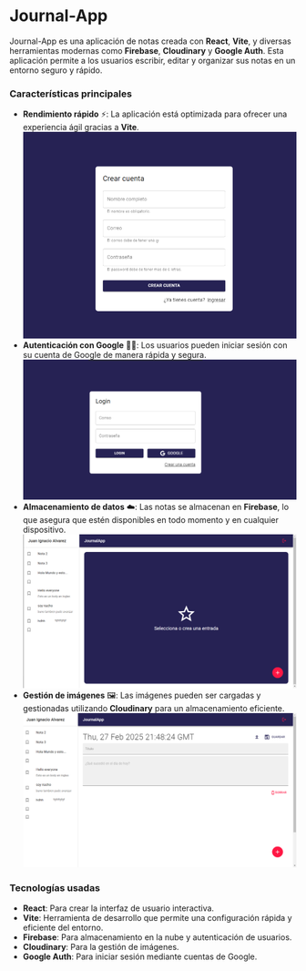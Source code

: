 # Journal-App

Journal-App es una aplicación de notas creada con **React**, **Vite**, y diversas herramientas modernas como **Firebase**, **Cloudinary** y **Google Auth**. Esta aplicación permite a los usuarios escribir, editar y organizar sus notas en un entorno seguro y rápido.

### Características principales
- **Rendimiento rápido** ⚡: La aplicación está optimizada para ofrecer una experiencia ágil gracias a **Vite**.
  ![Crear Cuenta](assets/crear-cuenta.png)
- **Autenticación con Google** 🧑‍💻: Los usuarios pueden iniciar sesión con su cuenta de Google de manera rápida y segura.
  ![Login](assets/login.png)
- **Almacenamiento de datos** ☁️: Las notas se almacenan en **Firebase**, lo que asegura que estén disponibles en todo momento y en cualquier dispositivo.
![App Principal](assets/app-principal.png)
- **Gestión de imágenes** 🖼️: Las imágenes pueden ser cargadas y gestionadas utilizando **Cloudinary** para un almacenamiento eficiente.
  ![Crear Nota](assets/crear-nota.png)


### Tecnologías usadas
- **React**: Para crear la interfaz de usuario interactiva.
- **Vite**: Herramienta de desarrollo que permite una configuración rápida y eficiente del entorno.
- **Firebase**: Para almacenamiento en la nube y autenticación de usuarios.
- **Cloudinary**: Para la gestión de imágenes.
- **Google Auth**: Para iniciar sesión mediante cuentas de Google.
